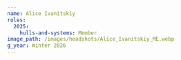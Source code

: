 ```yaml
---
name: Alice Ivanitskiy
roles:
  2025:
    hulls-and-systems: Member
image_path: /images/headshots/Alice_Ivanitskiy_ME.webp
g_year: Winter 2026
---
```

